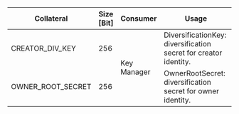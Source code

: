 <table>
<thead>
<tr>
<th>Collateral</th>
<th>Size [Bit]</th>
<th>Consumer</th>
<th>Usage</th>
</tr>
</thead>
<tbody>
<tr>
<td>CREATOR_DIV_KEY</td>
<td>256</td>
<td rowspan="2">Key Manager</td>
<td>DiversificationKey: diversification secret for creator identity.</td>
</tr>
<tr>
<td>OWNER_ROOT_SECRET</td>
<td>256</td>
<td>OwnerRootSecret: diversification secret for owner identity.</td>
</tr>
</tbody>
</table>
